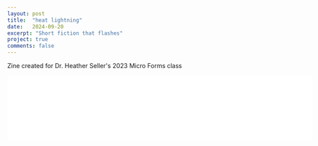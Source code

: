 ```yaml
---
layout: post
title:  "heat lightning"
date:   2024-09-20
excerpt: "Short fiction that flashes"
project: true
comments: false
---
```

Zine created for Dr. Heather Seller's 2023 Micro Forms class

<embed src="sample.pdf" type="application/pdf" width="700px"/>

